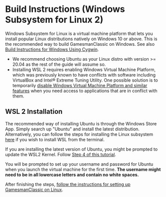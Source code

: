 # Build Instructions (Windows Subsystem for Linux 2)

Windows Subsystem for Linux is a virtual machine platform that lets you install popular Linux distributions natively on Windows 10 or above. This is the recommended way to build GamesmanClassic on Windows. See also [Build Instructions for Windows Using Cygwin](build-instructions-windows-cygwin.md).

- We recommend choosing Ubuntu as your Linux distro with version >= 20.04 as the rest of the guide will assume so.
- Installing WSL 2 requires enabling Windows Virtual Machine Platform, which was previously known to have conflicts with software including VirtualBox and Intel® Extreme Tuning Utility. One possible solution is to temporarily [disable Windows Virtual Machine Platform and similar features](https://www.dell.com/support/kbdoc/en-ie/000195980/how-to-enable-or-disable-windows-virtualization-on-dell-systems) when you need access to applications that are in conflict with them.

## WSL 2 Installation
The recommended way of installing Ubuntu is through the Windows Store App. Simply search up "Ubuntu" and install the latest distribution. Alternatively, you can follow the steps for installing the Linux subsystem [here](https://learn.microsoft.com/en-us/windows/wsl/install) if you wish to install WSL from the terminal.

If you are installing the latest version of Ubuntu, you might be prompted to update the WSL2 Kernel. Follow [Step 4 of this tutorial](https://learn.microsoft.com/en-us/windows/wsl/install-manual#step-4---download-the-linux-kernel-update-package).

You will be prompted to set up your username and password for Ubuntu when you launch the virtual machine for the first time. __The username might need to be in all lowercase letters and contain no white spaces.__


After finishing the steps, [follow the instructions for setting up GamesmanClassic on Linux](/doc/build-instructions-linux.md).
